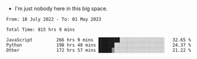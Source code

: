 - I'm just nobody here in this big space.


<!--START_SECTION:waka-->

```text
From: 18 July 2022 - To: 01 May 2023

Total Time: 815 hrs 9 mins

JavaScript         266 hrs 9 mins  ████████░░░░░░░░░░░░░░░░░   32.65 %
Python             198 hrs 40 mins ██████░░░░░░░░░░░░░░░░░░░   24.37 %
Other              172 hrs 57 mins █████▒░░░░░░░░░░░░░░░░░░░   21.22 %
```

<!--END_SECTION:waka-->
